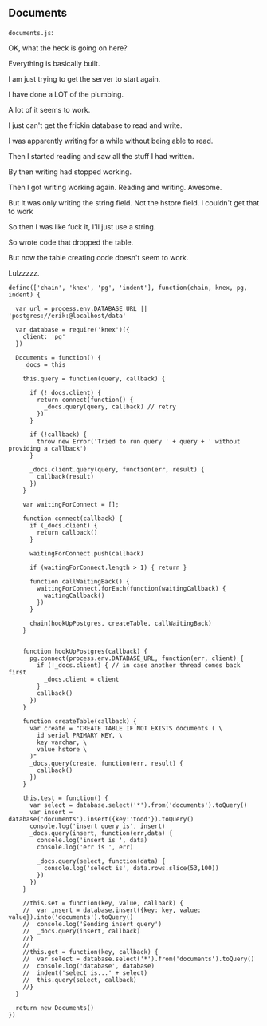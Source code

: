 Documents
---------

`documents.js`:

OK, what the heck is going on here?

Everything is basically built.

I am just trying to get the server to start again.

I have done a LOT of the plumbing.

A lot of it seems to work.

I just can't get the frickin database to read and write.

I was apparently writing for a while without being able to read.

Then I started reading and saw all the stuff I had written.

By then writing had stopped working.

Then I got writing working again. Reading and writing. Awesome.

But it was only writing the string field. Not the hstore field. I couldn't get that to work

So then I was like fuck it, I'll just use a string.

So wrote code that dropped the table.

But now the table creating code doesn't seem to work.

Lulzzzzz.

    define(['chain', 'knex', 'pg', 'indent'], function(chain, knex, pg, indent) {

      var url = process.env.DATABASE_URL || 'postgres://erik:@localhost/data'

      var database = require('knex')({
        client: 'pg'
      })

      Documents = function() {
        _docs = this

        this.query = function(query, callback) {

          if (!_docs.client) {
            return connect(function() {
              _docs.query(query, callback) // retry
            })
          }

          if (!callback) {
            throw new Error('Tried to run query ' + query + ' without providing a callback')
          }

          _docs.client.query(query, function(err, result) {
            callback(result)
          })
        }

        var waitingForConnect = [];

        function connect(callback) {
          if (_docs.client) {
            return callback() 
          }

          waitingForConnect.push(callback)

          if (waitingForConnect.length > 1) { return }

          function callWaitingBack() {
            waitingForConnect.forEach(function(waitingCallback) { 
              waitingCallback() 
            })
          }

          chain(hookUpPostgres, createTable, callWaitingBack)
        }


        function hookUpPostgres(callback) {
          pg.connect(process.env.DATABASE_URL, function(err, client) {
            if (!_docs.client) { // in case another thread comes back first
              _docs.client = client
            }
            callback()
          })
        }

        function createTable(callback) {
          var create = "CREATE TABLE IF NOT EXISTS documents ( \
            id serial PRIMARY KEY, \
            key varchar, \
            value hstore \
          )"
          _docs.query(create, function(err, result) {
            callback()
          })
        }

        this.test = function() {
          var select = database.select('*').from('documents').toQuery()
          var insert = database('documents').insert({key:'todd'}).toQuery()
          console.log('insert query is', insert)
          _docs.query(insert, function(err,data) {
            console.log('insert is ', data)
            console.log('err is ', err)

            _docs.query(select, function(data) {
              console.log('select is', data.rows.slice(53,100))
            })
          })
        }

        //this.set = function(key, value, callback) {
        //  var insert = database.insert({key: key, value: value}).into('documents').toQuery()
        //  console.log('Sending insert query')
        //  _docs.query(insert, callback)
        //}
        //
        //this.get = function(key, callback) {
        //  var select = database.select('*').from('documents').toQuery()
        //  console.log('database', database)
        //  indent('select is...' + select)
        //  this.query(select, callback)
        //}
      }

      return new Documents()
    })

